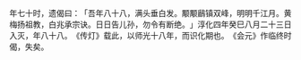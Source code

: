 年七十时，遗偈曰：​「吾年八十八，满头垂白发。颙颙鶞镇双峰，明明千江月。黄梅扬祖教，白兆承宗诀。日日告儿孙，勿令有断绝。​」淳化四年癸巳八月二十三日入灭，年八十八。​《传灯》载此，以师光十八年，而识化期也。​《会元》作临终时偈，失矣。